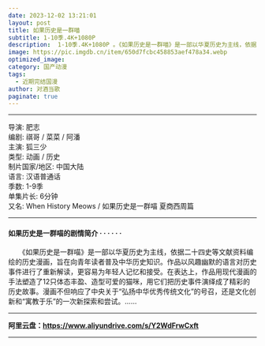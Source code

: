 ```yaml
---
date: 2023-12-02 13:21:01
layout: post
title: 如果历史是一群喵
subtitle: 1-10季.4K+1080P 
description:  1-10季.4K+1080P 。《如果历史是一群喵》是一部以华夏历史为主线，依据二十四史等文献资料编绘的历史漫画，旨在向青年读者普及中华历史知识...
image: https://pic.imgdb.cn/item/650d7fcbc458853aef478a34.webp
optimized_image: 
category: 国产动漫
tags:
  - 近期完结国漫
author: 对酒当歌
paginate: true
---
```


---

导演: 肥志  
编剧: 祺哥 / 菜菜 / 阿潘  
主演: 狐三少  
类型: 动画 / 历史  
制片国家/地区: 中国大陆  
语言: 汉语普通话  
季数: 1-9季  
单集片长: 6分钟  
又名: When History Meows / 如果历史是一群喵 夏商西周篇  

---

#### 如果历史是一群喵的剧情简介 · · · · · ·

　　《如果历史是一群喵》是一部以华夏历史为主线，依据二十四史等文献资料编绘的历史漫画，旨在向青年读者普及中华历史知识。作品以风趣幽默的语言对历史事件进行了重新解读，更容易为年轻人记忆和接受。在表达上，作品用现代漫画的手法塑造了12只体态丰盈、造型可爱的猫咪，用它们把历史事件演绎成了精彩的历史故事。漫画不但响应了中央关于“弘扬中华优秀传统文化”的号召，还是文化创新和“寓教于乐”的一次新探索和尝试。……

---

**阿里云盘：<https://www.aliyundrive.com/s/Y2WdFrwCxft>**

---
